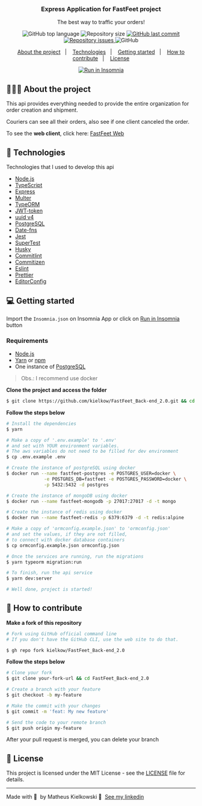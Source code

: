 <h3 align="center">
  Express Application for FastFeet project
</h3>

<p align="center">The best way to traffic your orders!</p>

<p align="center">
  <img alt="GitHub top language" src="https://img.shields.io/github/languages/top/kielkow/FastFeet_Back-end_2.0?color=%23FF9000">

  <img alt="Repository size" src="https://img.shields.io/github/repo-size/kielkow/FastFeet_Back-end_2.0?color=%23FF9000">

  <a href="https://github.com/kielkow/FastFeet_Back-end_2.0/commits/master">
    <img alt="GitHub last commit" src="https://img.shields.io/github/last-commit/kielkow/FastFeet_Back-end_2.0?color=%23FF9000">
  </a>

  <a href="https://github.com/kielkow/FastFeet_Back-end_2.0/issues">
    <img alt="Repository issues" src="https://img.shields.io/github/issues/kielkow/FastFeet_Back-end_2.0?color=%23FF9000">
  </a>

  <img alt="GitHub" src="https://img.shields.io/github/license/EliasGcf/gobarber-api?color=%23FF9000">
</p>

<p align="center">
  <a href="#%EF%B8%8F-about-the-project">About the project</a>&nbsp;&nbsp;&nbsp;|&nbsp;&nbsp;&nbsp;
  <a href="#-technologies">Technologies</a>&nbsp;&nbsp;&nbsp;|&nbsp;&nbsp;&nbsp;
  <a href="#-getting-started">Getting started</a>&nbsp;&nbsp;&nbsp;|&nbsp;&nbsp;&nbsp;
  <a href="#-how-to-contribute">How to contribute</a>&nbsp;&nbsp;&nbsp;|&nbsp;&nbsp;&nbsp;
  <a href="#-license">License</a>
</p>

<p id="insomniaButton" align="center">
  <a href="https://insomnia.rest/run/?label=PontoLoc&uri=https%3A%2F%2Fraw.githubusercontent.com%2Fkielkow%2Fpontoloc-api%2Fmaster%2FInsomnia.json" target="_blank"><img src="https://insomnia.rest/images/run.svg" alt="Run in Insomnia"></a>
</p>

## 💇🏻‍♂️ About the project

This api provides everything needed to provide the entire organization for order creation and shipment.

Couriers can see all their orders, also see if one client canceled the order.

To see the **web client**, click here: [FastFeet Web](https://github.com/kielkow/FastFeet-Front-end)<br />

## 🚀 Technologies

Technologies that I used to develop this api

- [Node.js](https://nodejs.org/en/)
- [TypeScript](https://www.typescriptlang.org/)
- [Express](https://expressjs.com/pt-br/)
- [Multer](https://github.com/expressjs/multer)
- [TypeORM](https://typeorm.io/#/)
- [JWT-token](https://jwt.io/)
- [uuid v4](https://github.com/thenativeweb/uuidv4/)
- [PostgreSQL](https://www.postgresql.org/)
- [Date-fns](https://date-fns.org/)
- [Jest](https://jestjs.io/)
- [SuperTest](https://github.com/visionmedia/supertest)
- [Husky](https://github.com/typicode/husky)
- [Commitlint](https://github.com/conventional-changelog/commitlint)
- [Commitizen](https://github.com/commitizen/cz-cli)
- [Eslint](https://eslint.org/)
- [Prettier](https://prettier.io/)
- [EditorConfig](https://editorconfig.org/)

## 💻 Getting started

Import the `Insomnia.json` on Insomnia App or click on [Run in Insomnia](#insomniaButton) button

### Requirements

- [Node.js](https://nodejs.org/en/)
- [Yarn](https://classic.yarnpkg.com/) or [npm](https://www.npmjs.com/)
- One instance of [PostgreSQL](https://www.postgresql.org/)

> Obs.: I recommend use docker

**Clone the project and access the folder**

```bash
$ git clone https://github.com/kielkow/FastFeet_Back-end_2.0.git && cd FastFeet_Back-end_2.0
```

**Follow the steps below**

```bash
# Install the dependencies
$ yarn

# Make a copy of '.env.example' to '.env'
# and set with YOUR environment variables.
# The aws variables do not need to be filled for dev environment
$ cp .env.example .env

# Create the instance of postgreSQL using docker
$ docker run --name fastfeet-postgres -e POSTGRES_USER=docker \
              -e POSTGRES_DB=fastfeet -e POSTGRES_PASSWORD=docker \
              -p 5432:5432 -d postgres

# Create the instance of mongoDB using docker
$ docker run --name fastfeet-mongodb -p 27017:27017 -d -t mongo

# Create the instance of redis using docker
$ docker run --name fastfeet-redis -p 6379:6379 -d -t redis:alpine

# Make a copy of 'ormconfig.example.json' to 'ormconfig.json'
# and set the values, if they are not filled,
# to connect with docker database containers
$ cp ormconfig.example.json ormconfig.json

# Once the services are running, run the migrations
$ yarn typeorm migration:run

# To finish, run the api service
$ yarn dev:server

# Well done, project is started!
```

## 🤔 How to contribute

**Make a fork of this repository**

```bash
# Fork using GitHub official command line
# If you don't have the GitHub CLI, use the web site to do that.

$ gh repo fork kielkow/FastFeet_Back-end_2.0
```

**Follow the steps below**

```bash
# Clone your fork
$ git clone your-fork-url && cd FastFeet_Back-end_2.0

# Create a branch with your feature
$ git checkout -b my-feature

# Make the commit with your changes
$ git commit -m 'feat: My new feature'

# Send the code to your remote branch
$ git push origin my-feature
```

After your pull request is merged, you can delete your branch

## 📝 License

This project is licensed under the MIT License - see the [LICENSE](LICENSE) file for details.

---

Made with 💜 &nbsp;by Matheus Kielkowski 👋 &nbsp;[See my linkedin](https://www.linkedin.com/in/matheus-kielkowski-429b1617a/)
